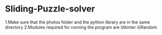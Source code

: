 # Sliding-Puzzle-solver

1.Make sure that the photos folder and the python library are in the same directory
2.Modules required for running the program are
  i)tkinter
  ii)Random
